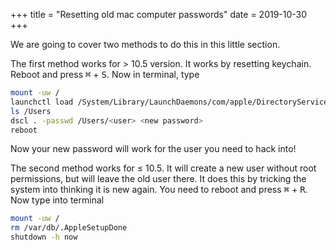 +++
title = "Resetting old mac computer passwords"
date = 2019-10-30
+++

We are going to cover two methods to do this in this little section.

The first method works for > 10.5 version.  It works by resetting keychain.  Reboot and press <kbd>&#8984;</kbd> + <kbd>S</kbd>.  Now in terminal, type
<!-- This is actually tcsh but only sh syntax highlighting available -->
```sh
mount -uw /
launchctl load /System/Library/LaunchDaemons/com/apple/DirectoryServices.plist
ls /Users
dscl . -passwd /Users/<user> <new password>
reboot
```

Now your new password will work for the user you need to hack into!

The second method works for &leq; 10.5.  It will create a new user without root permissions, but will leave the old user there.  It does this by tricking the system into thinking it is new again.  You need to reboot and press <kbd>&#8984;</kbd> + <kbd>R</kbd>.  Now type into terminal
```sh
mount -uw /
rm /var/db/.AppleSetupDone
shutdown -h now
```
